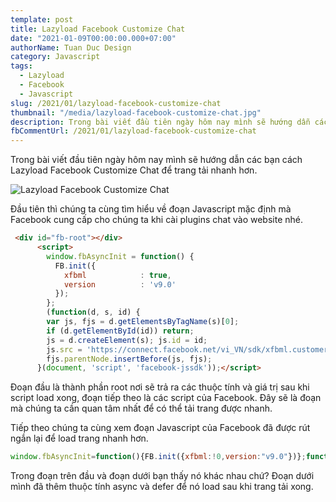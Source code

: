 ```yaml
---
template: post
title: Lazyload Facebook Customize Chat 
date: "2021-01-09T00:00:00.000+07:00"
authorName: Tuan Duc Design
category: Javascript
tags:
  - Lazyload
  - Facebook
  - Javascript
slug: /2021/01/lazyload-facebook-customize-chat
thumbnail: "/media/lazyload-facebook-customize-chat.jpg"
description: Trong bài viết đầu tiên ngày hôm nay mình sẽ hướng dẫn các bạn cách Lazyload Facebook Customize Chat để trang tải nhanh hơn.
fbCommentUrl: /2021/01/lazyload-facebook-customize-chat
---
```


Trong bài viết đầu tiên ngày hôm nay mình sẽ hướng dẫn các bạn cách Lazyload Facebook Customize Chat để trang tải nhanh hơn.

![Lazyload Facebook Customize Chat](/media/lazyload-facebook-customize-chat.jpg)

Đầu tiên thì chúng ta cùng tìm hiểu về đoạn Javascript mặc định mà Facebook cung cấp cho chúng ta khi cài plugins chat vào website nhé.

```html
 <div id="fb-root"></div>
      <script>
        window.fbAsyncInit = function() {
          FB.init({
            xfbml            : true,
            version          : 'v9.0'
          });
        };
        (function(d, s, id) {
        var js, fjs = d.getElementsByTagName(s)[0];
        if (d.getElementById(id)) return;
        js = d.createElement(s); js.id = id;
        js.src = 'https://connect.facebook.net/vi_VN/sdk/xfbml.customerchat.js';
        fjs.parentNode.insertBefore(js, fjs);
      }(document, 'script', 'facebook-jssdk'));</script>
```

Đoạn đầu là thành phần root nơi sẽ trả ra các thuộc tính và giá trị sau khi script load xong, đoạn tiếp theo là các script của Facebook. Đây sẽ là đoạn mà chúng ta cần quan tâm nhất để có thể tải trang được nhanh.

Tiếp theo chúng ta cùng xem đoạn Javascript của Facebook đã được rút ngắn lại để load trang nhanh hơn.

```javascript
window.fbAsyncInit=function(){FB.init({xfbml:!0,version:"v9.0"})};function td_customerchat(){var t=document.createElement("script");t.async=!0,t.defer=!0,t.src="https://connect.facebook.net/vi_VN/sdk/xfbml.customerchat.js",document.body.appendChild(t)}window.addEventListener?window.addEventListener("load",td_customerchat,!1):window.attachEvent?window.attachEvent("onload",td_customerchat):window.onload=td_customerchat;
```

Trong đoạn trên đầu và đoạn dưới bạn thấy nó khác nhau chứ? Đoạn dưới mình đã thêm thuộc tính async và defer để nó load sau khi trang tải xong.
